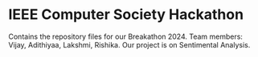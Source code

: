 # IEEE Computer Society Hackathon
Contains the repository files for our Breakathon 2024. Team members: Vijay, Adithiyaa, Lakshmi, Rishika.
Our project is on Sentimental Analysis.
